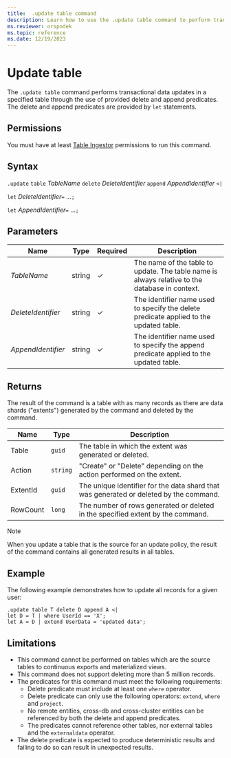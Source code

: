 ```yaml
---
title:  .update table command
description: Learn how to use the .update table command to perform transactional data updates.
ms.reviewer: orspodek
ms.topic: reference
ms.date: 12/19/2023
---
```

# Update table

The `.update table` command performs transactional data updates in a specified table through the use of provided delete and append predicates. The delete and append predicates are provided by `let` statements.

## Permissions

You must have at least [Table Ingestor](../access-control/role-based-access-control.md) permissions to run this command.

## Syntax

`.update` `table` *TableName* `delete` *DeleteIdentifier* `append` *AppendIdentifier* `<|`

`let` *DeleteIdentifier*`=` ...`;`

`let` *AppendIdentifier*`=` ...`;`

## Parameters

|Name|Type|Required|Description|
|--|--|--|--|
|*TableName*|string|&check;|The name of the table to update. The table name is always relative to the database in context. |
|*DeleteIdentifier*|string|&check;|The identifier name used to specify the delete predicate applied to the updated table.|
|*AppendIdentifier*|string|&check;|The identifier name used to specify the append predicate applied to the updated table.|

## Returns

The result of the command is a table with as many records
as there are data shards ("extents") generated by the command and deleted by the command.


|Name       |Type      |Description                                                                |
|-----------|----------|---------------------------------------------------------------------------|
|Table   |`guid`    |The table in which the extent was generated or deleted.|
|Action |`string`  |"Create" or "Delete" depending on the action performed on the extent.|
|ExtentId   |`guid`    |The unique identifier for the data shard that was generated or deleted by the command.|
|RowCount   |`long`    |The number of rows generated or deleted in the specified extent by the command.|

>[!NOTE]
> When you update a table that is the source for an update policy, the result of the command contains all generated results in all tables.

## Example

The following example demonstrates how to update all records for a given user:
```
.update table T delete D append A <|
let D = T | where UserId == 'X';
let A = D | extend UserData = 'updated data';
```

## Limitations

- This command cannot be performed on tables which are the source tables to continuous exports and materialized views.
- This command does not support deleting more than 5 million records.
- The predicates for this command must meet the following requirements:
    - Delete predicate must include at least one `where` operator.
    - Delete predicate can only use the following operators: `extend`, `where` and `project`.
    - No remote entities, cross-db and cross-cluster entities can be referenced by both the delete and append predicates.
    - The predicates cannot reference other tables, nor external tables and the `externaldata` operator.
- The delete predicate is expected to produce deterministic results and failing to do so can result in unexpected results.
